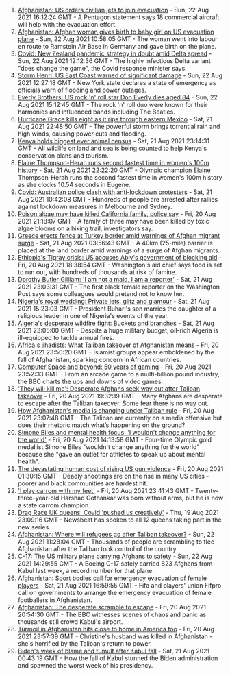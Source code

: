 1. [Afghanistan: US orders civilian jets to join evacuation](https://www.bbc.co.uk/news/world-asia-58299804) - Sun, 22 Aug 2021 16:12:24 GMT - A Pentagon statement says 18 commercial aircraft will help with the evacuation effort.
2. [Afghanistan: Afghan woman gives birth to baby girl on US evacuation plane](https://www.bbc.co.uk/news/world-asia-58297893) - Sun, 22 Aug 2021 10:58:05 GMT - The woman went into labour en route to Ramstein Air Base in Germany and gave birth on the plane.
3. [Covid: New Zealand pandemic strategy in doubt amid Delta spread](https://www.bbc.co.uk/news/world-asia-58297895) - Sun, 22 Aug 2021 12:12:36 GMT - The highly infectious Delta variant "does change the game", the Covid response minister says.
4. [Storm Henri: US East Coast warned of significant damage](https://www.bbc.co.uk/news/world-us-canada-58294809) - Sun, 22 Aug 2021 12:27:18 GMT - New York state declares a state of emergency as officials warn of flooding and power outages.
5. [Everly Brothers: US rock 'n' roll star Don Everly dies aged 84](https://www.bbc.co.uk/news/world-us-canada-58297621) - Sun, 22 Aug 2021 15:12:45 GMT - The rock 'n' roll duo were known for their harmonies and influenced bands including The Beatles.
6. [Hurricane Grace kills eight as it rips through eastern Mexico](https://www.bbc.co.uk/news/world-latin-america-58295511) - Sat, 21 Aug 2021 22:48:50 GMT - The powerful storm brings torrential rain and high winds, causing power cuts and flooding.
7. [Kenya holds biggest ever animal census](https://www.bbc.co.uk/news/world-africa-58281212) - Sat, 21 Aug 2021 23:14:31 GMT - All wildlife on land and sea is being counted to help Kenya's conservation plans and tourism.
8. [Elaine Thompson-Herah runs second fastest time in women's 100m history](https://www.bbc.co.uk/sport/athletics/58295310) - Sat, 21 Aug 2021 22:22:20 GMT - Olympic champion Elaine Thompson-Herah runs the second fastest time in women's 100m history as she clocks 10.54 seconds in Eugene.
9. [Covid: Australian police clash with anti-lockdown protesters](https://www.bbc.co.uk/news/world-australia-58291873) - Sat, 21 Aug 2021 10:42:08 GMT - Hundreds of people are arrested after rallies against lockdown measures in Melbourne and Sydney.
10. [Poison algae may have killed California family, police say](https://www.bbc.co.uk/news/world-us-canada-58288482) - Fri, 20 Aug 2021 21:18:07 GMT - A family of three may have been killed by toxic algae blooms on a hiking trail, investigators say.
11. [Greece erects fence at Turkey border amid warnings of Afghan migrant surge](https://www.bbc.co.uk/news/world-europe-58289893) - Sat, 21 Aug 2021 03:56:43 GMT - A 40km (25-mile) barrier is placed at the land border amid warnings of a surge of Afghan migrants.
12. [Ethiopia's Tigray crisis: US accuses Abiy's government of blocking aid](https://www.bbc.co.uk/news/world-africa-58279442) - Fri, 20 Aug 2021 18:38:54 GMT - Washington's aid chief says food is set to run out, with hundreds of thousands at risk of famine.
13. [Dorothy Butler Gilliam: 'I am not a maid, I am a reporter'](https://www.bbc.co.uk/news/stories-58259503) - Sat, 21 Aug 2021 23:03:31 GMT - The first black female reporter on the Washington Post says some colleagues would pretend not to know her.
14. [Nigeria's royal wedding: Private jets, glitz and glamour](https://www.bbc.co.uk/news/world-africa-58291132) - Sat, 21 Aug 2021 15:23:03 GMT - President Buhari's son marries the daughter of a religious leader in one of Nigeria's events of the year.
15. [Algeria's desperate wildfire fight: Buckets and branches](https://www.bbc.co.uk/news/world-africa-58269789) - Sat, 21 Aug 2021 23:05:00 GMT - Despite a huge military budget, oil-rich Algeria is ill-equipped to tackle annual fires.
16. [Africa's jihadists: What Taliban takeover of Afghanistan means](https://www.bbc.co.uk/news/world-africa-58279439) - Fri, 20 Aug 2021 23:50:20 GMT - Islamist groups appear emboldened by the fall of Afghanistan, sparking concern in African countries.
17. [Computer Space and beyond: 50 years of gaming](https://www.bbc.co.uk/news/technology-58281812) - Fri, 20 Aug 2021 23:52:33 GMT - From an arcade game to a multi-billion pound industry, the BBC charts the ups and downs of video games.
18. ['They will kill me': Desperate Afghans seek way out after Taliban takeover](https://www.bbc.co.uk/news/world-asia-58286372) - Fri, 20 Aug 2021 19:32:19 GMT - Many Afghans are desperate to escape after the Taliban takeover. Some fear there is no way out.
19. [How Afghanistan's media is changing under Taliban rule](https://www.bbc.co.uk/news/world-asia-58273011) - Fri, 20 Aug 2021 23:07:48 GMT - The Taliban are currently on a media offensive but does their rhetoric match what’s happening on the ground?
20. [Simone Biles and mental health focus: 'I wouldn't change anything for the world'](https://www.bbc.co.uk/sport/av/gymnastics/58284865) - Fri, 20 Aug 2021 14:13:58 GMT - Four-time Olympic gold medallist Simone Biles "wouldn't change anything for the world" because she "gave an outlet for athletes to speak up about mental health".
21. [The devastating human cost of rising US gun violence](https://www.bbc.co.uk/news/world-us-canada-58207384) - Fri, 20 Aug 2021 01:30:15 GMT - Deadly shootings are on the rise in many US cities - poorer and black communities are hardest hit.
22. ['I play carrom with my feet'](https://www.bbc.co.uk/news/world-asia-india-58265853) - Fri, 20 Aug 2021 23:41:43 GMT - Twenty-three-year-old Harshad Gothankar was born without arms, but he is now a state carrom champion.
23. [Drag Race UK queens: Covid 'pushed us creatively'](https://www.bbc.co.uk/news/newsbeat-58270184) - Thu, 19 Aug 2021 23:09:16 GMT - Newsbeat has spoken to all 12 queens taking part in the new series.
24. [Afghanistan: Where will refugees go after Taliban takeover?](https://www.bbc.co.uk/news/world-asia-58283177) - Sun, 22 Aug 2021 11:28:04 GMT - Thousands of people are scrambling to flee Afghanistan after the Taliban took control of the country.
25. [C-17: The US military plane carrying Afghans to safety](https://www.bbc.co.uk/news/world-asia-58297899) - Sun, 22 Aug 2021 14:29:55 GMT - A Boeing C-17 safely carried 823 Afghans from Kabul last week, a record number for that plane.
26. [Afghanistan: Sport bodies call for emergency evacuation of female players](https://www.bbc.co.uk/sport/football/58284092) - Sat, 21 Aug 2021 16:59:55 GMT - Fifa and players' union Fifpro call on governments to arrange the emergency evacuation of female footballers in Afghanistan.
27. [Afghanistan: The desperate scramble to escape](https://www.bbc.co.uk/news/world-asia-58286000) - Fri, 20 Aug 2021 20:54:30 GMT - The BBC witnesses scenes of chaos and panic as thousands still crowd Kabul's airport.
28. [Turmoil in Afghanistan hits close to home in America too](https://www.bbc.co.uk/news/world-us-canada-58288575) - Fri, 20 Aug 2021 23:57:39 GMT - Christine's husband was killed in Afghanistan - she's horrified by the Taliban's return to power.
29. [Biden's week of blame and tumult after Kabul fall](https://www.bbc.co.uk/news/world-us-canada-58286766) - Sat, 21 Aug 2021 00:43:19 GMT - How the fall of Kabul stunned the Biden administration and spawned the worst week of his presidency.
